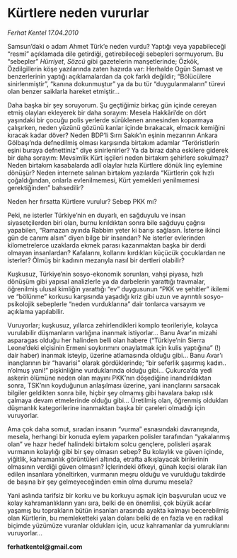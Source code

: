 # Kürtlere neden vururlar

*Ferhat Kentel 17.04.2010*

<div class="yazi"><p>Samsun’daki o adam Ahmet Türk’e neden vurdu? Yaptığı veya yapabileceği “resmî” açıklamada dile getirdiği, getirebileceği sebepleri sormuyorum. Bu “sebepler” <i>Hürriyet</i>, <i>Sözcü</i> gibi gazetelerin manşetlerinde; Özkök, Özdilgillerin köşe yazılarında zaten hazırda var: Herhalde Ogün Samast ve benzerlerinin yaptığı açıklamalardan da çok farklı değildir; “Bölücülere sinirlenmiştir”, “kanına dokunmuştur” ya da bu tür “duygulanmaların” türevi olan benzer saiklarla hareket etmiştir...</p>
<p>Daha başka bir şey soruyorum. Şu geçtiğimiz birkaç gün içinde cereyan etmiş olayları ekleyerek bir daha sorayım: Mesela Hakkâri’de on dört yaşındaki bir çocuğu polis yerlerde sürüklenen annesinden koparmaya çalışırken, neden yüzünü gözünü kanlar içinde bırakacak, elmacık kemiğini kıracak kadar döver? Neden BDP’li Sırrı Sakık’ın eşinin mezarının Ankara Gölbaşı’nda defnedilmiş olması karşısında birtakım adamlar “Teröristlerin eşini buraya defnettiniz” diye sinirlenirler? Ya da biraz daha eskilere giderek bir daha sorayım: Mevsimlik Kürt işçileri neden birtakım şehirlere sokulmaz? Neden birtakım kasabalarda adlî olaylar hızla Kürtlere dönük linç eylemine dönüşür? Neden internete salınan birtakım yazılarda “Kürtlerin çok hızlı çoğaldığından, onlarla evlenilmemesi, Kürt yemekleri yenilmemesi gerektiğinden” bahsedilir?</p>
<p>Neden her fırsatta Kürtlere vurulur? Sebep PKK mı?</p>
<p>Peki, ne isterler Türkiye’nin en duyarlı, en sağduyulu ve insan siyasetçilerden biri olan, burnu kırıldıktan sonra bile sağduyu çağrısı yapabilen, “Ramazan ayında Rabbim yeter ki barışı sağlasın. İsterse ikinci gün de canımı alsın” diyen bilge bir insandan? Ne isterler evlerinden kilometrelerce uzaklarda ekmek parası kazanmaktan başka bir derdi olmayan insanlardan? Kafalarını, kollarını kırdıkları küçücük çocuklardan ne isterler? Ölmüş bir kadının mezarıyla nasıl bir dertleri olabilir?</p>
<p>Kuşkusuz, Türkiye’nin sosyo-ekonomik sorunları, vahşi piyasa, hızlı dönüşüm gibi yapısal analizlerle ya da darbelerin yarattığı travmalar, öğrenilmiş ulusal kimliğin yarattığı “ev” duygusunun “PKK ve şehitler” ikilemi ve “bölünme” korkusu karşısında yaşadığı kriz gibi uzun ve ayrıntılı sosyo-psikolojik sebeplerle “neden vurduklarına” dair tonlarca varsayım ve açıklama yapılabilir. </p>
<p>Vuruyorlar; kuşkusuz, yıllarca zehirlendikleri komplo teorileriyle, kolayca vurulabilir düşmanların varlığına inanmak istiyorlar... Banu Avar’ın mizahi asparagas olduğu her halinden belli olan habere (“Türkiye’nin Sierra Leone’deki elçisinin Ermeni soykırımını onaylatmak için kulis yaptığına” (!) dair haber) inanmak isteyip, üzerine atlamasında olduğu gibi... Banu Avar’ı inançlarının bir “havarisi” olarak gördüklerinde; “bir seferlik şaşırmış kadın.. n’olmuş yani!” pişkinliğine vurduklarında olduğu gibi... Çukurca’da yedi askerin ölümüne neden olan mayını PKK’nın döşediğine inandırıldıktan sonra, TSK’nın koyduğunun anlaşılması üzerine, yani inançlarını sarsacak bilgiler geldikten sonra bile, hiçbir şey olmamış gibi havalara bakıp ıslık çalmaya devam etmelerinde olduğu gibi... Üretilmiş olan, öğrenmiş oldukları düşmanlık kategorilerine inanmaktan başka bir çareleri olmadığı için vuruyorlar.</p>
<p>Ama çok daha somut, sıradan insanın “vurma” esnasındaki davranışında, mesela, herhangi bir konuda eylem yaparken polisler tarafından “yakalanmış olan” ve hazır hedef halindeki birtakım solcu gençlere, polisleri aşarak vurmanın kolaylığı gibi bir şey olmasın sebep? Bu kolaylık ve güven içinde, yiğitlik, kahramanlık görüntüleri altında, etrafta alkışlayacak birilerinin olmasının verdiği güven olmasın? İçlerindeki öfkeyi, günah keçisi olarak ilan edilen insanlara yöneltirken, vurmanın meşru olduğu ve vurulduğu takdirde de başına bir şey gelmeyeceğinden emin olma durumu mesela? </p>
<p>Yani aslında tarifsiz bir korku ve bu korkuyu aşmak için başvurulan ucuz ve kolay kahramanlıkların yanı sıra, belki de en önemlisi, çok büyük acılar yaşamış bu toprakların bütün insanları arasında ayakta kalmayı becerebilmiş olan Kürtlerin, bu memleketteki yalan dolanı belki de en fazla ve en radikal biçimde yüzümüze vuranlar oldukları için, ucuz kahramanlar da yumruklarını vuruyorlar... </p>
<p><b>ferhatkentel@gmail.com</b></p></div>
